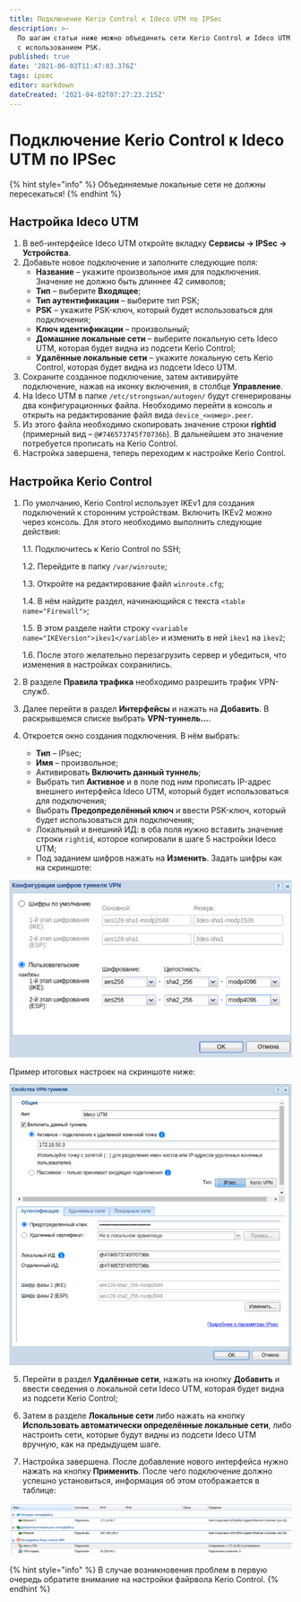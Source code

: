 ```yaml
---
title: Подключение Kerio Control к Ideco UTM по IPSec
description: >-
  По шагам статьи ниже можно объединить сети Kerio Control и Ideco UTM по IPsec
  с использованием PSK.
published: true
date: '2021-06-03T11:47:03.376Z'
tags: ipsec
editor: markdown
dateCreated: '2021-04-02T07:27:23.215Z'
---
```


# Подключение Kerio Control к Ideco UTM по IPSec

{% hint style="info" %}
Объединяемые локальные сети не должны пересекаться!
{% endhint %}

## Настройка Ideco UTM

1. В веб-интерфейсе Ideco UTM откройте вкладку **Сервисы -&gt; IPSec -&gt; Устройства**.
2. Добавьте новое подключение и заполните следующие поля:
   * **Название** – укажите произвольное имя для подключения. Значение не должно быть длиннее 42 символов;
   * **Тип** – выберите **Входящее**;
   * **Тип аутентификации** – выберите тип PSK;
   * **PSK** – укажите PSK-ключ, который будет использоваться для подключения;
   * **Ключ идентификации** – произвольный;
   * **Домашние локальные сети** – выберите локальную сеть Ideco UTM, которая будет видна из подсети Kerio Control;
   * **Удалённые локальные сети** – укажите локальную сеть Kerio Control, которая будет видна из подсети Ideco UTM.
3. Сохраните созданное подключение, затем активируйте подключение, нажав на иконку включения, в столбце **Управление**.
4. На Ideco UTM в папке `/etc/strongswan/autogen/` будут сгенерированы два конфигурационных файла. Необходимо перейти в консоль и открыть на редактирование файл вида `device_<номер>.peer`.
5. Из этого файла необходимо скопировать значение строки **rightid** \(примерный вид – `@#746573745f70736b`\). В дальнейшем это значение потребуется прописать на Kerio Control.
6. Настройка завершена, теперь переходим к настройке Kerio Control.

## Настройка Kerio Control

1. По умолчанию, Kerio Control использует IKEv1 для создания подключений к сторонним устройствам. Включить IKEv2 можно через консоль. Для этого необходимо выполнить следующие действия:

    1.1. Подключитесь к Kerio Control по SSH;

    1.2. Перейдите в папку `/var/winroute`;

    1.3. Откройте на редактирование файл `winroute.cfg`;

    1.4. В нём найдите раздел, начинающийся с текста `<table name="Firewall">`;

    1.5. В этом разделе найти строку `<variable name="IKEVersion">ikev1</variable>` и изменить в ней `ikev1` на `ikev2`;

    1.6. После этого желательно перезагрузить сервер и убедиться, что изменения в настройках сохранились.

2. В разделе **Правила трафика** необходимо разрешить трафик VPN-служб.
3. Далее перейти в раздел **Интерфейсы** и нажать на **Добавить**. В раскрывшемся списке выбрать **VPN-туннель...**. 
4. Откроется окно создания подключения. В нём выбрать:
   * **Тип** – IPsec;
   * **Имя** – произвольное;
   * Активировать **Включить данный туннель**;
   * Выбрать тип **Активное** и в поле под ним прописать IP-адрес внешнего интерфейса Ideco UTM, который будет использоваться для подключения;
   * Выбрать **Предопределённый ключ** и ввести PSK-ключ, который будет использоваться для подключения;
   * Локальный и внешний ИД: в оба поля нужно вставить значение строки `rightid`, которое копировали в шаге 5 настройки Ideco UTM;
   * Под заданием шифров нажать на **Изменить**. Задать шифры как на скриншоте:

![](../../../.gitbook/assets/conf-tunnel-vpn.png)

Пример итоговых настроек на скриншоте ниже:

![](../../../.gitbook/assets/17072230.png)

5. Перейти в раздел **Удалённые сети**, нажать на кнопку **Добавить** и ввести сведения о локальной сети Ideco UTM, которая будет видна из подсети Kerio Control;

6. Затем в разделе **Локальные сети** либо нажать на кнопку **Использовать автоматически определённые локальные сети**, либо настроить сети, которые будут видны из подсети Ideco UTM вручную, как на предыдущем шаге.

7. Настройка завершена. После добавление нового интерфейса нужно нажать на кнопку **Применить**. После чего подключение должно успешно установиться, информация об этом отображается в таблице:

![](../../../.gitbook/assets/17072232%20%281%29.png)

{% hint style="info" %}
В случае возникновения проблем в первую очередь обратите внимание на настройки файрвола Kerio Control. 
{% endhint %}

